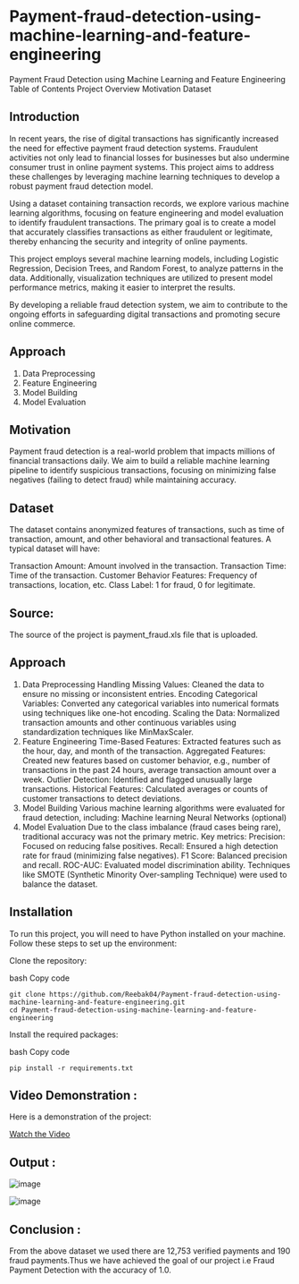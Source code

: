 # Payment-fraud-detection-using-machine-learning-and-feature-engineering


Payment Fraud Detection using Machine Learning and Feature Engineering
Table of Contents
Project Overview
Motivation
Dataset
## Introduction
In recent years, the rise of digital transactions has significantly increased the need for effective payment fraud detection systems. Fraudulent activities not only lead to financial losses for businesses but also undermine consumer trust in online payment systems. This project aims to address these challenges by leveraging machine learning techniques to develop a robust payment fraud detection model.

Using a dataset containing transaction records, we explore various machine learning algorithms, focusing on feature engineering and model evaluation to identify fraudulent transactions. The primary goal is to create a model that accurately classifies transactions as either fraudulent or legitimate, thereby enhancing the security and integrity of online payments.

This project employs several machine learning models, including Logistic Regression, Decision Trees, and Random Forest, to analyze patterns in the data. Additionally, visualization techniques are utilized to present model performance metrics, making it easier to interpret the results.

By developing a reliable fraud detection system, we aim to contribute to the ongoing efforts in safeguarding digital transactions and promoting secure online commerce.
## Approach

1. Data Preprocessing
2. Feature Engineering
3. Model Building
4. Model Evaluation
   

## Motivation
Payment fraud detection is a real-world problem that impacts millions of financial transactions daily. We aim to build a reliable machine learning pipeline to identify suspicious transactions, focusing on minimizing false negatives (failing to detect fraud) while maintaining accuracy.

## Dataset
The dataset contains anonymized features of transactions, such as time of transaction, amount, and other behavioral and transactional features. A typical dataset will have:

Transaction Amount: Amount involved in the transaction.
Transaction Time: Time of the transaction.
Customer Behavior Features: Frequency of transactions, location, etc.
Class Label: 1 for fraud, 0 for legitimate.

## Source:
The source of the project is payment_fraud.xls file that is uploaded.

## Approach
1. Data Preprocessing
Handling Missing Values: Cleaned the data to ensure no missing or inconsistent entries.
Encoding Categorical Variables: Converted any categorical variables into numerical formats using techniques like one-hot encoding.
Scaling the Data: Normalized transaction amounts and other continuous variables using standardization techniques like MinMaxScaler.
2. Feature Engineering
Time-Based Features: Extracted features such as the hour, day, and month of the transaction.
Aggregated Features: Created new features based on customer behavior, e.g., number of transactions in the past 24 hours, average transaction amount over a week.
Outlier Detection: Identified and flagged unusually large transactions.
Historical Features: Calculated averages or counts of customer transactions to detect deviations.
3. Model Building
Various machine learning algorithms were evaluated for fraud detection, including:
Machine learning
Neural Networks (optional)
4. Model Evaluation
Due to the class imbalance (fraud cases being rare), traditional accuracy was not the primary metric.
Key metrics:
Precision: Focused on reducing false positives.
Recall: Ensured a high detection rate for fraud (minimizing false negatives).
F1 Score: Balanced precision and recall.
ROC-AUC: Evaluated model discrimination ability.
Techniques like SMOTE (Synthetic Minority Over-sampling Technique) were used to balance the dataset.
## Installation
To run this project, you will need to have Python installed on your machine. Follow these steps to set up the environment:

Clone the repository:

bash
Copy code
```
git clone https://github.com/Reebak04/Payment-fraud-detection-using-machine-learning-and-feature-engineering.git
cd Payment-fraud-detection-using-machine-learning-and-feature-engineering
```
Install the required packages:

bash
Copy code
```
pip install -r requirements.txt
```
## Video Demonstration :

Here is a demonstration of the project:

[Watch the Video](https://go.screenpal.com/watch/cZ6YhYVWMQZ?_gl=1*1i7wwub*_ga*MTIyOTQyMTQwNy4xNzI5NDAwMDUz*_ga_J7G603GGVL*MTcyOTQwMDA1My4xLjEuMTcyOTQwMTY0Mi4wLjAuMA)
## Output :
![image](https://github.com/user-attachments/assets/a72fe750-3e04-4c14-80d0-1aac388d89f7)

![image](https://github.com/user-attachments/assets/18500d71-c6ea-4439-ad84-7ee81fffdfd9)

## Conclusion :
From the above dataset we used there are 12,753 verified payments and 190 fraud payments.Thus we have achieved the goal of our project i.e Fraud Payment Detection with the accuracy of 1.0.




